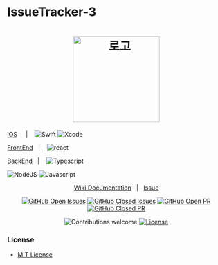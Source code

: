 # IssueTracker-3

<h1 align="center">
  <img src="https://simpleicons.org/icons/github.svg" width=200 alt="로고" />
</h1>



[iOS](https://github.com/boostcamp-2020/IssueTracker-3/tree/master/iOS)&nbsp;&nbsp;&nbsp;&nbsp;&nbsp;|&nbsp;&nbsp;&nbsp; 
![Swift](https://img.shields.io/badge/swift-v5.1-orange?logo=swift)
![Xcode](https://img.shields.io/badge/xcode-v12.1-blue?logo=xcode)

[FrontEnd](https://github.com/boostcamp-2020/IssueTracker-3/tree/master/FE)&nbsp;&nbsp;&nbsp;|&nbsp;&nbsp;&nbsp; ![react](https://img.shields.io/badge/react-0.0-9cf?logo=react)

[BackEnd](https://github.com/boostcamp-2020/IssueTracker-3/tree/master/BE)&nbsp;&nbsp;&nbsp;|&nbsp;&nbsp;&nbsp; ![Typescript](https://img.shields.io/badge/typescript-v4.0.3-white?logo=typescript) 

![NodeJS](https://img.shields.io/badge/node.js-v12.18.3-green?logo=node.js)
![Javascript](https://img.shields.io/badge/javascript-ES6+-yellow?logo=javascript) 

<div align="center">

[Wiki Documentation](https://github.com/boostcamp-2020/IssueTracker-3/wiki)&nbsp;&nbsp;&nbsp;|&nbsp;&nbsp;&nbsp;[Issue](https://github.com/boostcamp-2020/IssueTracker-3/issues)

[![GitHub Open Issues](https://img.shields.io/github/issues-raw/boostcamp-2020/IssueTracker-3?color=green)](https://github.com/boostcamp-2020/IssueTracker-3/issues)
[![GitHub Closed Issues](https://img.shields.io/github/issues-closed-raw/boostcamp-2020/IssueTracker-3?color=red)](https://github.com/boostcamp-2020/IssueTracker-3/issues)
[![GitHub Open PR](https://img.shields.io/github/issues-pr-raw/boostcamp-2020/IssueTracker-3?color=green)](https://github.com/boostcamp-2020/IssueTracker-3/issues)
[![GitHub Closed PR](https://img.shields.io/github/issues-pr-closed-raw/boostcamp-2020/IssueTracker-3?color=red)](https://github.com/boostcamp-2020/IssueTracker-3/issues)


![Contributions welcome](https://img.shields.io/badge/contributions-welcome-orange.svg)
[![License](https://img.shields.io/badge/license-MIT-blue.svg)](https://opensource.org/licenses/MIT)

</div>



### License

- [MIT License](https://github.com/boostcamp-2020/IssueTracker-3/blob/master/LICENSE)
